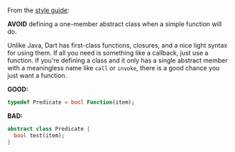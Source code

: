 From the [style guide](https://dart.dev/guides/language/effective-dart/style/):

**AVOID** defining a one-member abstract class when a simple function will do.

Unlike Java, Dart has first-class functions, closures, and a nice light syntax
for using them.  If all you need is something like a callback, just use a
function.  If you're defining a class and it only has a single abstract member
with a meaningless name like `call` or `invoke`, there is a good chance
you just want a function.

**GOOD:**
```dart
typedef Predicate = bool Function(item);
```

**BAD:**
```dart
abstract class Predicate {
  bool test(item);
}
```


